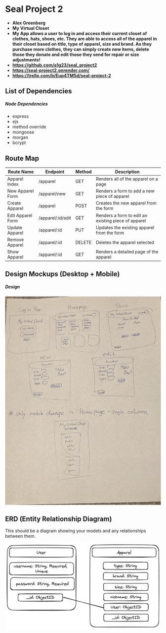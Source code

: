 # Seal Project 2

- **Alex Greenberg**
- **My Virtual Closet**
- **My App allows a user to log in and access their current closet of clothes, hats, shoes, etc. They are able to access all of the apparel in their closet based on title, type of apparel, size and brand. As they purchase more clothes, they can simply create new items, delete those they donate and edit those they send for repair or size adjustments!**
- **https://github.com/a1g23/seal_project2**
- **https://seal-project2.onrender.com/**
- **https://trello.com/b/Eup4TM5d/seal-project-2**

## List of Dependencies

##### Node Dependencies

- express
- ejs
- method override
- mongoose
- morgan
- bcrypt

## Route Map

| Route Name | Endpoint | Method | Description |
|------------|----------|--------|-------------|
| Apparel Index | /apparel    | GET    | Renders all of the apparel on a page |
| New Apparel Form | /apparel/new   | GET    | Renders a form to add a new piece of apparel |
| Create Apparel | /apparel    | POST    | Creates the new apparel from the form |
| Edit Apparel Form | /apparel/:id/edit    | GET    | Renders a form to edit an existing piece of apparel |
| Update Apparel | /apparel/:id   | PUT    | Updates the existing apparel from the form  |
| Remove Apparel | /apparel/:id   | DELETE    | Deletes the apparel selected |
| Show Apparel | /apparel/:id    | GET    | Renders a detailed page of the apparel |

## Design Mockups (Desktop + Mobile)

##### Design

![Design Mockup](./MockUpMobile.jpg)

## ERD (Entity Relationship Diagram)

This should be a diagram showing your models and any relationships between them.

![Entity Relationship Diagram](./ERD.png)